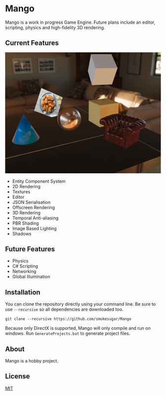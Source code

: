 # Mango

Mango is a work in progress Game Engine. Future plans include an editor, scripting, physics and high-fidelity 3D rendering.

## Current Features

![Epic Image](https://github.com/smokesugar/Mango/blob/main/resources/Showcase.PNG)

- Entity Component System
- 2D Rendering
- Textures
- Editor
- JSON Serialisation
- Offscreen Rendering
- 3D Rendering
- Temporal Anti-aliasing
- PBR Shading
- Image Based Lighting
- Shadows

## Future Features
- Physics
- C# Scripting
- Networking
- Global Illumination

## Installation

You can clone the repository directly using your command line. Be sure to use `--recursive` so all dependencies are downloaded too.

```
git clone --recursive https://github.com/smokesugar/Mango
```
Because only DirectX is supported, Mango will only compile and run on windows. Run `GenerateProjects.bat` to generate project files.

## About
Mango is a hobby project.

## License
[MIT](https://choosealicense.com/licenses/mit/)
